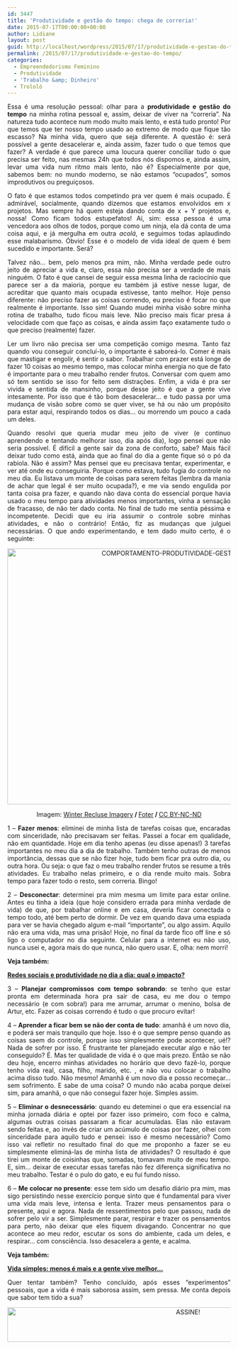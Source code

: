 ```yaml
---
id: 3447
title: 'Produtividade e gestão do tempo: chega de correria!'
date: 2015-07-17T00:00:00+00:00
author: Lidiane
layout: post
guid: http://localhost/wordpress/2015/07/17/produtividade-e-gestao-do-tempo/
permalink: /2015/07/17/produtividade-e-gestao-do-tempo/
categories:
  - Empreendedorismo Feminino
  - Produtividade
  - 'Trabalho &amp; Dinheiro'
  - Trololó
---
```

<p align="justify">
  Essa é uma resolução pessoal: olhar para a <strong>produtividade e gestão do tempo</strong> na minha rotina pessoal e, assim, deixar de viver na “correria”. Na natureza tudo acontece num modo muito mais lento, e está tudo pronto! Por que temos que ter nosso tempo usado ao extremo de modo que fique tão escasso? Na minha vida, quero que seja diferente. A questão é: será possível a gente desacelerar e, ainda assim, fazer tudo o que temos que fazer? A verdade é que parece uma loucura querer conciliar tudo o que precisa ser feito, nas mesmas 24h que todos nós dispomos e, ainda assim, levar uma vida num ritmo mais lento, não é? Especialmente por que, sabemos bem: no mundo moderno, se não estamos “ocupados”, somos improdutivos ou preguiçosos.
</p>

<p align="justify">
  O fato é que estamos todos competindo pra ver quem é mais ocupado. É admirável, socialmente, quando dizemos que estamos envolvidos em x projetos. Mas sempre há quem esteja dando conta de x + Y projetos e, nossa! Como ficam todos estupefatos! Aí, sim: essa pessoa é uma vencedora aos olhos de todos, porque como um ninja, ela dá conta de uma coisa aqui, e já mergulha em outra <em>acolá</em>, e seguimos todas aplaudindo esse malabarismo. Óbvio! Esse é o modelo de vida ideal de quem é bem sucedido e importante. Será?
</p>

<p align="justify">
  Talvez não… bem, pelo menos pra mim, não. Minha verdade pede outro jeito de apreciar a vida e, claro, essa não precisa ser a verdade de mais ninguém. O fato é que cansei de seguir essa mesma linha de raciocínio que parece ser a da maioria, porque eu também já estive nesse lugar, de acreditar que quanto mais ocupada estivesse, tanto melhor. Hoje penso diferente: não preciso fazer as coisas correndo, eu preciso é focar no que realmente é importante. Isso sim! Quando mudei minha visão sobre minha rotina de trabalho, tudo ficou mais leve. Não preciso mais ficar presa á velocidade com que faço as coisas, e ainda assim faço exatamente tudo o que preciso (realmente) fazer.
</p>

<p align="justify">
  Ler um livro não precisa ser uma competição comigo mesma. Tanto faz quando vou conseguir concluí-lo, o importante é saboreá-lo. Comer é mais que mastigar e engolir, é sentir o sabor. Trabalhar com prazer está longe de fazer 10 coisas ao mesmo tempo, mas colocar minha energia no que de fato é importante para o meu trabalho render frutos. Conversar com quem amo só tem sentido se isso for feito sem distrações. Enfim, a vida é pra ser vivida e sentida de mansinho, porque desse jeito é que a gente vive intesamente. Por isso que é tão bom desacelerar… e tudo passa por uma mudança de visão sobre como se quer viver, se há ou não um propósito para estar aqui, respirando todos os dias… ou morrendo um pouco a cada um deles.
</p>

<p align="justify">
  Quando resolvi que queria mudar meu jeito de viver (e continuo aprendendo e tentando melhorar isso, dia após dia), logo pensei que não seria possível. É difícil a gente sair da zona de conforto, sabe? Mais fácil deixar tudo como está, ainda que ao final do dia a gente fique só o pó da rabiola. Não é assim? Mas pensei que eu precisava tentar, experimentar, e ver até onde eu conseguiria. Porque como estava, tudo fugia do controle no meu dia. Eu listava um monte de coisas para serem feitas (lembra da mania de achar que legal é ser muito ocupada?), e me via sendo engulida por tanta coisa pra fazer, e quando não dava conta do essencial porque havia usado o meu tempo para atividades menos importantes, vinha a sensação de fracasso, de não ter dado conta. No final de tudo me sentia péssima e incompetente. Decidi que eu iria assumir o controle sobre minhas atividades, e não o contrário! Então, fiz as mudanças que julguei necessárias. O que ando experimentando, e tem dado muito certo, é o seguinte:
</p>

<p align="center">
  <a href="http://www.trololodemulher.com.br/blog/wp-content/uploads/2015/07/COMPORTAMENTO-PRODUTIVIDADE-GESTAO-DO-TEMPO.jpg"><img class="alignnone size-full wp-image-11132" src="http://www.trololodemulher.com.br/blog/wp-content/uploads/2015/07/COMPORTAMENTO-PRODUTIVIDADE-GESTAO-DO-TEMPO.jpg" alt="COMPORTAMENTO-PRODUTIVIDADE-GESTAO DO TEMPO" width="800" height="577" /></a>
</p>

<p align="center">
  Imagem: <a href="https://www.flickr.com/photos/winterrecluse/9715138616/" target="_blank">Winter Recluse Imagery</a><b> / </b><a href="http://foter.com/" target="_blank">Foter</a><b> / </b><a href="http://creativecommons.org/licenses/by-nc-nd/2.0/" target="_blank">CC BY-NC-ND</a>
</p>

<p align="justify">
  1 – <strong>Fazer menos</strong>: eliminei de minha lista de tarefas coisas que, encaradas com sinceridade, não precisavam ser feitas. Passei a focar em qualidade, não em quantidade. Hoje em dia tenho apenas (eu disse apenas!) 3 tarefas importantes no meu dia a dia de trabalho. Também tenho outras de menos importância, dessas que se não fizer hoje, tudo bem ficar pra outro dia, ou outra hora. Ou seja: o que faz o meu trabalho render frutos se resume a três atividades. Eu trabalho nelas primeiro, e o dia rende muito mais. Sobra tempo para fazer todo o resto, sem correria. Bingo!
</p>

<p align="justify">
  2 – <strong>Desconectar</strong>: determinei pra mim mesma um limite para estar online. Antes eu tinha a ideia (que hoje considero errada para minha verdade de vida) de que, por trabalhar online e em casa, deveria ficar conectada o tempo todo, até bem perto de dormir. De vez em quando dava uma espiada para ver se havia chegado algum e-mail “importante”, ou algo assim. Aquilo não era uma vida, mas uma prisão! Hoje, no final da tarde fico off line e só ligo o computador no dia seguinte. Celular para a internet eu não uso, nunca usei e, agora mais do que nunca, não quero usar. E, olha: nem morri!
</p>

<p align="justify">
  <strong>Veja também:</strong>
</p>

<p align="justify">
  <a href="http://www.trololodemulher.com.br/2015/06/26/redes-sociais-e-produtividade-2/" target="_blank"><strong>Redes sociais e produtividade no dia a dia: qual o impacto?</strong></a>
</p>

<p align="justify">
  3 – <strong>Planejar compromissos com tempo sobrando</strong>: se tenho que estar pronta em determinada hora pra sair de casa, eu me dou o tempo necessário (e com sobra!) para me arrumar, arrumar o menino, bolsa de Artur, etc. Fazer as coisas correndo é tudo o que procuro evitar!
</p>

<p align="justify">
  4 – <strong>Aprender a ficar bem se não der conta de tudo</strong>: amanhã é um novo dia, e poderá ser mais tranquilo que hoje. Isso é o que sempre penso quando as coisas saem do controle, porque isso simplesmente pode acontecer, ué!? Nada de sofrer por isso. É frustrante ter planejado executar algo e não ter conseguido? É. Mas ter qualidade de vida é o que mais prezo. Então se não deu hoje, encerro minhas atividades no horário que devo fazê-lo, porque tenho vida real, casa, filho, marido, etc. , e não vou colocar o trabalho acima disso tudo. Não mesmo! Amanhã é um novo dia e posso recomeçar… sem sofrimento. E sabe de uma coisa? O mundo não acaba porque deixei sim, para amanhã, o que não consegui fazer hoje. Simples assim.
</p>

<p align="justify">
  5 – <strong>Eliminar o desnecessário</strong>: quando eu deteminei o que era essencial na minha jornada diária e optei por fazer isso primeiro, com foco e calma, algumas outras coisas passaram a ficar acumuladas. Elas não estavam sendo feitas e, ao invés de criar um acúmulo de coisas por fazer, olhei com sinceridade para aquilo tudo e pensei: isso é mesmo necessário? Como isso vai refletir no resultado final do que me proponho a fazer se eu simplesmente eliminá-las de minha lista de atividades? O resultado é que tirei um monte de coisinhas que, somadas, tomavam muito de meu tempo. E, sim… deixar de executar essas tarefas não fez diferença significativa no meu trabalho. Testar é o pulo do gato, e eu fui fundo nisso.
</p>

<p align="justify">
  6 – <strong>Me colocar no presente</strong>: esse tem sido um desafio diário pra mim, mas sigo persistindo nesse exercício porque sinto que é fundamental para viver uma vida mais leve, intensa e lenta. Trazer meus pensamentos para o presente, aqui e agora. Nada de ressentimentos pelo que passou, nada de sofrer pelo vir a ser. Simplesmente parar, respirar e trazer os pensamentos para perto, não deixar que eles fiquem divagando. Concentrar no que acontece ao meu redor, escutar os sons do ambiente, cada um deles, e respirar… com consciência. Isso desacelera a gente, e acalma.
</p>

<p align="justify">
  <strong>Veja também:</strong>
</p>

<p align="justify">
  <a href="http://www.trololodemulher.com.br/2015/07/03/vida-simples/" target="_blank"><strong>Vida simples: menos é mais e a gente vive melhor…</strong></a>
</p>

<p align="justify">
  Quer tentar também? Tenho concluído, após esses “experimentos” pessoais, que a vida é mais saborosa assim, sem pressa. Me conta depois que sabor tem tido a sua?
</p>

<p align="center">
  <a href="http://feedburner.google.com/fb/a/mailverify?uri=blogBichaFemea&loc=en_US" target="_blank"><img class="alignnone size-full wp-image-10439" src="http://www.trololodemulher.com.br/blog/wp-content/uploads/2014/09/ASSINE.png" alt="ASSINE!" width="800" height="78" /></a>
</p>

<p align="justify">
